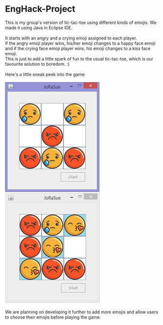 # EngHack-Project
This is my group's version of tic-tac-toe using different kinds of emojis. We made it using Java in Eclipse IDE. <br> <br>
It starts with an angry and a crying emoji assigned to each player. <br> If the angry emoji player wins, his/her emoji changes to a happy face emoji and if the crying face emoji player wins, his emoji changes to a kiss face emoji.
<br>
This is just to add a little spark of fun to the usual tic-tac-toe, which is our favourite solution to boredom. :)<br>
<br>
Here's a little sneak peek into the game: <br> <br>
<img src="screen2.PNG"></img>
<img src="screen3.PNG"></img> <br> <br>
We are planning on developing it further to add more emojis and allow users to choose their emojis before playing the game.
